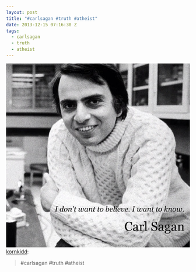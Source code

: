 ```yaml
---
layout: post
title: "#carlsagan #truth #atheist"
date: 2013-12-15 07:16:30 Z
tags:
  - carlsagan
  - truth
  - atheist
---
```

![](/media/2013/12/70059985854.jpg)
[kornkidd](http://kornkidd.tumblr.com/post/69535839886/carlsagan-truth-atheist):

> #carlsagan #truth #atheist
